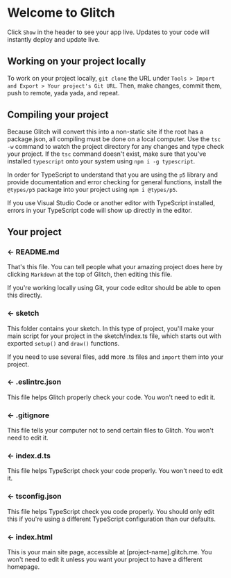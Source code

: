 # Welcome to Glitch

Click `Show` in the header to see your app live.
Updates to your code will instantly deploy and update live.

## Working on your project locally

To work on your project locally, `git clone` the URL under `Tools > Import and Export > Your project's Git URL`. Then, make changes, commit them, push to remote, yada yada, and repeat.

## Compiling your project

Because Glitch will convert this into a non-static site if the root has a package.json, all compiling must be done on a local computer. Use the `tsc -w` command to watch the project directory for any changes and type check your project. If the `tsc` command doesn't exist, make sure that you've installed `typescript` onto your system using `npm i -g typescript`.

In order for TypeScript to understand that you are using the `p5` library and provide documentation and error checking for general functions, install the `@types/p5` package into your project using `npm i @types/p5`.

If you use Visual Studio Code or another editor with TypeScript installed, errors in your TypeScript code will show up directly in the editor.

## Your project

### ← README.md

That's this file. You can tell people what your amazing project does here by clicking `Markdown` at the top of Glitch, then editing this file.

If you're working locally using Git, your code editor should be able to open this directly.

### ← sketch

This folder contains your sketch. In this type of project, you'll make your main script for your project in the sketch/index.ts file, which starts out with exported `setup()` and `draw()` functions.

If you need to use several files, add more .ts files and `import` them into your project.

### ← .eslintrc.json

This file helps Glitch properly check your code. You won't need to edit it.

### ← .gitignore

This file tells your computer not to send certain files to Glitch. You won't need to edit it.

### ← index.d.ts

This file helps TypeScript check your code properly. You won't need to edit it.

### ← tsconfig.json

This file helps TypeScript check you code properly. You should only edit this if you're using a different TypeScript configuration than our defaults.

### ← index.html

This is your main site page, accessible at \[project-name\].glitch.me. You won't need to edit it unless you want your project to have a different homepage.
